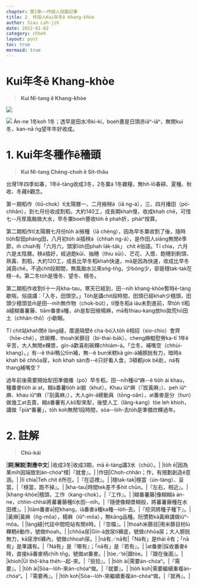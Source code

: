 ```yaml
---
chapter: 第1章——作田人田園記事
title: 2. 作田人Kui年冬ê Khang-khòe
author: Siau Lah-jih
date: 2022-01-02
category: chheh
layout: post
toc: true
mermaid: true
---
```


# Kui年冬ê Khang-khòe
> **Kui Nî-tang ê Khang-khòe**

![](../too5/02/Choh-chhân-lâng%20Kui%20Nî-tang%20ê%20Khang-khòe.png)

![](../too5/02/2-1-1.播田.jpg)
Án-ne 1冬koh 1冬；透早是田水冷ki-ki，boeh晝是日頭赤iāⁿ-iāⁿ，無閒kui冬，kan-nā ǹg望年年好收成。

# 1. Kui年冬種作ê穡頭
> **Kui Nî-tang Chèng-choh ê Sit-thâu**

台灣1年四季如春，1年ē-tàng收成3冬，2冬粟á 1冬雜糧，無hit-lō春耕、夏種、秋收、冬藏ê觀念。

第一期稻作（tiū-chok）tī太陽曆一、二月掖秧á（iā ng-á），三、四月播田（pò͘-chhân），到七月份收成割稻，大約140工，成長期khah慢，收成khah chē，可惜七--月厚風颱做大水，早冬粟boeh豐收to̍h ē phah折，pháiⁿ按算。

第二期稻作tī太陽曆七月份to̍h ài掖種（iā chéng），因為早冬粟收割了後，隨時tio̍h犁田pháng田，八月初to̍h ài插秧á（chhah ng-á），是作田人siāng無閒ê季節，m̄ chiah有「六月六，頭家lo̍h田phah la̍k-ta̍k」 chit ê俗語。Tī chia，六月六是太陰曆。秧á插好，經過飽kūi、抽穗（thiu sūi）、芒花、入漿、飽穗到鉤頭、熟黃、割稻，大約120工，成長比早冬稻khah快速，mā是因為快速，收成比早冬減真chē，不過chit段期間，無風颱水災來sńg-tn̄g，少bóng少，卻是穩tak-tak在穩--ê。第二冬to̍h是慢冬、望冬、穩冬。

第二期稻作收割tī十一月kha-tau，寒天已經到，田--ni̍h khang-khòe暫時ē-tàng歇喘，俗語講：「入冬，田頭空。」To̍h是講chit段時間，田頭已經khah少穡頭，田頭少穡頭並m̄是田--mi̍h無作物（chok-bu̍t），tī慢冬稻á iáu未割進前，早to̍h tī稻á縫糊番薯藤、tiām番麥á種，a̍h是犁田掖楊麻，mā有thiau-kang放ho͘拋荒hō͘田土（chhân-thô͘）小歇睏。

Tī chit站khah閒ê làng縫，厝邊隔壁ê cha-bó͘人to̍h ē相招（sio-chio）會齊（hōe-chê），炊碗粿、thoah米篩目（bí-thai-ba̍k）、cheng麻糍慰勞ka-tī 1年ê辛苦，大人無閒e粿漿，gín-á歡喜削碗粿chhiám-á。「立冬，補嘴空（chhùi-khang）。」有--ê thâi鴨公tīm補，無--ê bun米糕kā gín-á補膀胱有力，暗時á khah bē chhōa尿，koh khah sàn赤--ê只好看人食，3頓都jiok bē赴，ná有thang補嘴空？

過年前後需要開始犁田準備播（pò͘）早冬稻，田--ni̍h種iûⁿ麻--ê tio̍h ài khau，種番麥tio̍h ài at，糊á番薯tio̍h ài掘（khut）。Khau iûⁿ麻（『拔黃麻』）、peh iûⁿ麻、khau iûⁿ麻（『刮黃麻』），大人gín-á總動員（tōng-oân），at番麥是分（hun）做幾工at去賣，糊á番薯有人kō͘犁來犁，後壁人工（lâng-kang）tòe leh khioh，講做「piàⁿ番薯」，to̍h koh無閒1段時間，sòa--lo̍h-去to̍h是準備炊粿過年。


# 2. 註解
> **Chù-kái**

|**詞**|**解說**|**對應中文**|
|收成3冬|收成3期，mā ē-tàng講3水（chúi）。|
|to̍h ē|因為某mih因端致到án-chóaⁿ樣|『就會』。|
|作田|Choh-chhân；作，有規劃創造ê意涵。|
|tī chia|Teh chit ê所在。|『在這裡』。|
|穩tak-tak|穩當（ún-tàng）、妥當。|『穩當，跑不掉』。|
|kha-tau|時間tek差不多hit chūn。|『左右，相近』。|
|khang-khòe|穡頭，工作（kang-chok）。|『工作』。|
|糊番薯藤|像糊糊á án-ne，chhìn-chhái將蕃薯藤種tī水田--ni̍h。|『隨便像糊漿糊般，將蕃薯藤種在水田裡』。|
|tiām番麥á|挖khang，iā番麥á種ka種--lo̍h-去。|『挖洞將種子種下』。|
|黃麻|黃麻（n̂g-môa），楊麻（iûⁿ-môa），無kāng品種。阮慣勢kā黃麻講做iûⁿ-môa。|
|làng縫|代誌中間短站有閒ê時。|『空檔』。|
|thoah米篩目|用米篩目枋lù粿粞ê動作，號做thoah。|
|chhōa尿|Gín-á放尿tī褲底，號做chhōa尿；大人膀胱無力，kā尿滲tī褲內，號做chhoah尿。|
|ná有／nā有|「Ná有」是thái ē有；「nā有」是準講有。|「Ná有」是『哪有』；「nā有」是『若有』。|
|at番麥|採收番麥ê時，直接kā番麥柄chi̍h tn̄g，號做at番麥。|
|tòe／tè|跟tòe。|『跟在後面』。|
|khioh|Ùi thô͘-kha the̍h--起-來。|『撿拾』。|
|tio̍h ài|需要án-chóaⁿ。|『需要』。|
|to̍h ài|Sòa--lo̍h-來án-chóaⁿ做。|『就要』。|
|tio̍h koh|需要繼續重複án-chóaⁿ。|『需要再』。|
|to̍h koh|Sòa--lo̍h-來繼續重複án-chóaⁿ做。|『就再』。|
